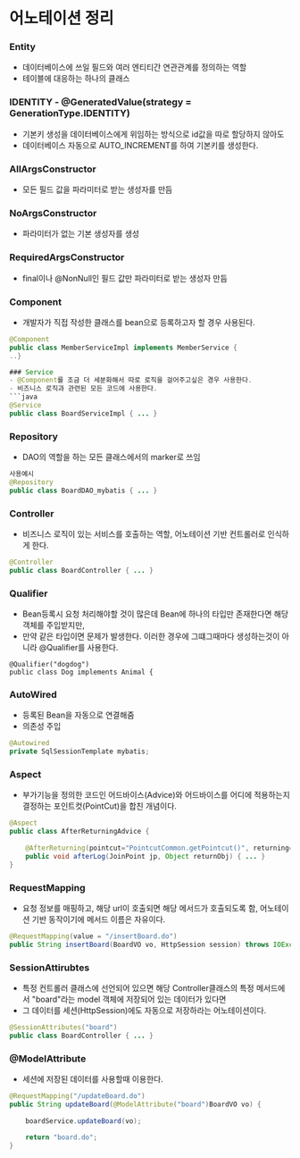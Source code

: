 # 어노테이션 정리


### Entity
- 데이터베이스에 쓰일 필드와 여러 엔티티간 연관관계를 정의하는 역할
- 테이블에 대응하는 하나의 클래스

### IDENTITY - @GeneratedValue(strategy = GenerationType.IDENTITY)
- 기본키 생성을 데이터베이스에게 위임하는 방식으로 id값을 따로 할당하지 않아도
- 데이터베이스 자동으로 AUTO_INCREMENT를 하여 기본키를 생성한다.

### AllArgsConstructor
- 모든 필드 값을 파라미터로 받는 생성자를 만듬

### NoArgsConstructor
- 파라미터가 없는 기본 생성자를 생성

### RequiredArgsConstructor
- final이나 @NonNull인 필드 값만 파라미터로 받는 생성자 만듬

### Component
- 개발자가 직접 작성한 클래스를 bean으로 등록하고자 할 경우 사용된다.
```java
@Component
public class MemberServiceImpl implements MemberService {
..}

### Service
- @Component를 조금 더 세분화해서 따로 로직을 걸어주고싶은 경우 사용한다.
- 비즈니스 로직과 관련된 모든 코드에 사용한다.
```java
@Service
public class BoardServiceImpl { ... }
```

### Repository
- DAO의 역할을 하는 모든 클래스에서의 marker로 쓰임
```java
사용예시
@Repository
public class BoardDAO_mybatis { ... }
```

### Controller
- 비즈니스 로직이 있는 서비스를 호출하는 역할, 어노테이션 기반 컨트롤러로 인식하게 한다.
```java
@Controller
public class BoardController { ... }
```

### Qualifier
- Bean등록시 요청 처리해야할 것이 많은데 Bean에 하나의 타입만 존재한다면 해당객체를 주입받지만,
- 만약 같은 타입이면 문제가 발생한다. 이러한 경우에 그떄그때마다 생성하는것이 아니라 @Qualifier를 사용한다.
```
@Qualifier("dogdog")
public class Dog implements Animal {
```

### AutoWired
- 등록된 Bean을 자동으로 연결해줌
- 의존성 주입
```java
@Autowired
private SqlSessionTemplate mybatis;
```

### Aspect
- 부가기능을 정의한 코드인 어드바이스(Advice)와 어드바이스를 어디에 적용하는지 결정하는 포인트컷(PointCut)을 합친 개념이다.
```java
@Aspect
public class AfterReturningAdvice {
	
	@AfterReturning(pointcut="PointcutCommon.getPointcut()", returning="returnObj")
	public void afterLog(JoinPoint jp, Object returnObj) { ... }
}
```

### RequestMapping
- 요청 정보를 매핑하고, 해당 url이 호출되면 해당 메서드가 호출되도록 함, 어노테이션 기반 동작이기에 메서드 이름은 자유이다.
```java
@RequestMapping(value = "/insertBoard.do")
public String insertBoard(BoardVO vo, HttpSession session) throws IOException { ... }
```

### SessionAttirubtes
- 특정 컨트롤러 클래스에 선언되어 있으면 해당 Controller클래스의 특정 메서드에서 "board"라는 model 객체에 저장되어 있는 데이터가 있다면
- 그 데이터를 세션(HttpSession)에도 자동으로 저장하라는 어노테이션이다.
```java
@SessionAttributes("board")
public class BoardController { ... }
```


### @ModelAttribute
- 세션에 저장된 데이터를 사용할때 이용한다.
```java
@RequestMapping("/updateBoard.do")
public String updateBoard(@ModelAttribute("board")BoardVO vo) {
		
	boardService.updateBoard(vo);
		
	return "board.do";
}

```



